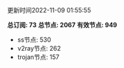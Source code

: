 更新时间2022-11-09 01:55:55

**总订阅: 73**
**总节点: 2067**
**有效节点: 949**
- ss节点: 530
- v2ray节点: 262
- trojan节点: 157
